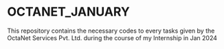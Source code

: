 # OCTANET_JANUARY
This repository contains the necessary codes to every tasks given by the OctaNet Services Pvt. Ltd. during the course of my Internship in Jan 2024
